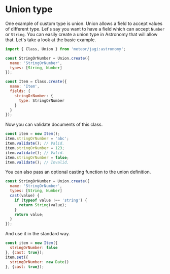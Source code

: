 # Union type

One example of custom type is union. Union allows a field to accept values of different type. Let's say you want to have a field which can accept `Number` or `String`. You can easily create a union type in Astronomy that will allow that. Let's take a look at the basic example.

```js
import { Class, Union } from 'meteor/jagi:astronomy';

const StringOrNumber = Union.create({
  name: 'StringOrNumber',
  types: [String, Number]
});

const Item = Class.create({
  name: 'Item',
  fields: {
    stringOrNumber: {
      type: StringOrNumber
    }
  }
});
```

Now you can validate documents of this class.

```js
const item = new Item();
item.stringOrNumber = 'abc';
item.validate(); // Valid.
item.stringOrNumber = 123;
item.validate(); // Valid.
item.stringOrNumber = false;
item.validate(); // Invalid.
```

You can also pass an optional casting function to the union definition.

```js
const StringOrNumber = Union.create({
  name: 'StringOrNumber',
  types: [String, Number]
  cast(value) {
    if (typeof value !== 'string') {
      return String(value);
    }
    return value;
  }
});
```

And use it in the standard way.

```js
const item = new Item({
  stringOrNumber: false
}, {cast: true});
item.set({
  stringOrNumber: new Date()
}, {cast: true});
```